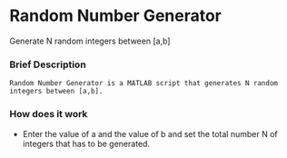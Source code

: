 # Random Number Generator
Generate N random integers between [a,b]

### Brief Description
    Random Number Generator is a MATLAB script that generates N random integers between [a,b].
### How does it work
 - Enter the value of a and the value of b and set the total number N of integers that has to be generated.
